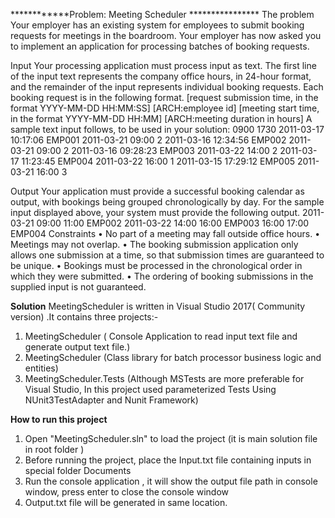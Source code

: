 ************Problem: Meeting Scheduler ****************
The problem 
Your employer has an existing system for employees to submit booking requests for 
meetings in the boardroom. Your employer has now asked you to implement an application 
for processing batches of booking requests. 

Input 
Your processing application must process input as text. The first line of the input text 
represents the company office hours, in 24-hour format, and the remainder of the input 
represents individual booking requests. Each booking request is in the following format. 
[request submission time, in the format YYYY-MM-DD HH:MM:SS] [ARCH:employee id] 
[meeting start time, in the format YYYY-MM-DD HH:MM] [ARCH:meeting duration in hours] 
A sample text input follows, to be used in your solution: 
0900 1730 
2011-03-17 10:17:06 
EMP001 
2011-03-21 09:00 2 
2011-03-16 12:34:56 
EMP002 
2011-03-21 09:00 2 
2011-03-16 09:28:23 
EMP003 
2011-03-22 14:00 2 
2011-03-17 11:23:45 
EMP004 
2011-03-22 16:00 1 
2011-03-15 17:29:12 
EMP005 
2011-03-21 16:00 3 

 Output 
Your application must provide a successful booking calendar as output, with bookings being 
grouped chronologically by day. For the sample input displayed above, your system must 
provide the following output. 
2011-03-21 
09:00 11:00 
EMP002 
2011-03-22 
14:00 16:00 
EMP003 
16:00 17:00 
EMP004 
Constraints 
•	No part of a meeting may fall outside office hours. 
•	Meetings may not overlap. 
•	The booking submission application only allows one submission at a time, so that submission times are guaranteed to be unique. 
•	Bookings must be processed in the chronological order in which they were submitted. 
•	The ordering of booking submissions in the supplied input is not guaranteed. 


************Solution************
MeetingScheduler is written in Visual Studio 2017( Community version) .It contains three projects:-
1) MeetingScheduler ( Console Application to read input text file and generate output text file.)
2) MeetingScheduler (Class library for batch processor business logic and entities)
3) MeetingScheduler.Tests (Although MSTests are more preferable for Visual Studio, In this project used parameterized Tests Using NUnit3TestAdapter and Nunit Framework)

************How to run this project************

1) Open "MeetingScheduler.sln" to load the project (it is main solution file in root folder )
2) Before running the project, place the Input.txt file containing inputs in special folder Documents
3) Run the console application , it will show the output file path in console window, press enter to close the console window
4) Output.txt file will be generated in same location.
